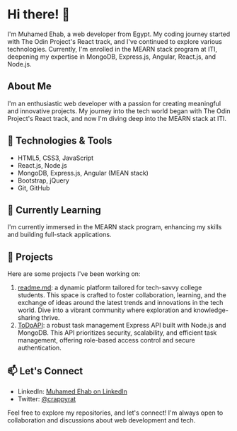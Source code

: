 # Hi there! 👋

I'm Muhamed Ehab, a web developer from Egypt. My coding journey started with The Odin Project's React track, and I've continued to explore various technologies. Currently, I'm enrolled in the MEARN stack program at ITI, deepening my expertise in MongoDB, Express.js, Angular, React.js, and Node.js.

## About Me

I'm an enthusiastic web developer with a passion for creating meaningful and innovative projects. My journey into the tech world began with The Odin Project's React track, and now I'm diving deep into the MEARN stack at ITI.

## 🔧 Technologies & Tools

- HTML5, CSS3, JavaScript
- React.js, Node.js
- MongoDB, Express.js, Angular (MEAN stack)
- Bootstrap, jQuery
- Git, GitHub

## 🌱 Currently Learning

I'm currently immersed in the MEARN stack program, enhancing my skills and building full-stack applications.

## 🚀 Projects

Here are some projects I've been working on:

1. [readme.md](https://github.com/m-ehab2/readme): a dynamic platform tailored for tech-savvy college students. This space is crafted to foster collaboration, learning, and the exchange of ideas around the latest trends and innovations in the tech world. Dive into a vibrant community where exploration and knowledge-sharing thrive.
2. [ToDoAPI](https://github.com/m-ehab2/ToDoAPI): a robust task management Express API built with Node.js and MongoDB. This API prioritizes security, scalability, and efficient task management, offering role-based access control and secure authentication.

## 📫 Let's Connect

- LinkedIn: [Muhamed Ehab on LinkedIn](https://www.linkedin.com/in/muhamed-ehab-9624852a4/)
- Twitter: [@crappyrat](https://twitter.com/crappyrat)

Feel free to explore my repositories, and let's connect! I'm always open to collaboration and discussions about web development and tech.
